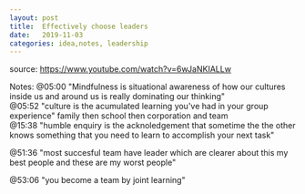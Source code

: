 ```yaml
---
layout: post
title:  Effectively choose leaders
date:   2019-11-03
categories: idea,notes, leadership
---
```


source: https://www.youtube.com/watch?v=6wJaNKIALLw

Notes:
@05:00 "Mindfulness is situational awareness of how our cultures inside us and around us is really dominating our thinking"    
@05:52 "culture is the acumulated learning you've had in your group experience" family then school then corporation and team    
@15:38 "humble enquiry is the acknoledgement that sometime the the other knows something that you need to learn to accomplish your next task"  

@51:36 "most succesful team have leader which are clearer about this my best people and these are my worst people"   

@53:06 "you become a team by joint learning"
